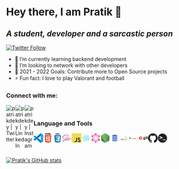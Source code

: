 # Hey there, I am Pratik 👋

## _A student, developer and a sarcastic person_

[![Twitter Follow](https://img.shields.io/twitter/follow/patrik_dey?color=1DA1F2&logo=twitter&style=for-the-badge)](https://twitter.com/intent/follow?original_referer=https://github.com/patrik_dey&screen_name=patrik_dey)

- 🌱 I’m currently learning backend development
- 👯 I’m looking to network with other developers
- 🥅 2021 - 2022 Goals: Contribute more to Open Source projects
- ⚡ Fun fact: I love to play Valorant and football

### Connect with me:

[<img align="left" alt="patrikdey | Twitter" width="25px" src="https://cdn.jsdelivr.net/npm/simple-icons@v3/icons/twitter.svg" />](%28https://twitter.com/patrik_dey%29)

[<img align="left" alt="patrikdey | LinkedIn" width="25px" src="https://cdn.jsdelivr.net/npm/simple-icons@v3/icons/linkedin.svg" />](https://www.linkedin.com/in/pratik-dey-912b9218b/)

[<img align="left" alt="patrikdey | Instagram" width="25px" src="https://cdn.jsdelivr.net/npm/simple-icons@v3/icons/instagram.svg" />](https://www.instagram.com/pratiiiik_debe_na/)

<br />

### Language and Tools

<img align="left" alt="Visual Studio Code" width="26px" src="https://raw.githubusercontent.com/github/explore/80688e429a7d4ef2fca1e82350fe8e3517d3494d/topics/visual-studio-code/visual-studio-code.png" />

<img align="left" alt="HTML5" width="26px" src="https://raw.githubusercontent.com/github/explore/80688e429a7d4ef2fca1e82350fe8e3517d3494d/topics/html/html.png" />

<img align="left" alt="CSS3" width="26px" src="https://raw.githubusercontent.com/github/explore/80688e429a7d4ef2fca1e82350fe8e3517d3494d/topics/css/css.png" />

<img align="left" alt="Sass" width="26px" src="https://raw.githubusercontent.com/github/explore/80688e429a7d4ef2fca1e82350fe8e3517d3494d/topics/sass/sass.png" />

<img align="left" alt="JavaScript" width="26px" src="https://raw.githubusercontent.com/github/explore/80688e429a7d4ef2fca1e82350fe8e3517d3494d/topics/javascript/javascript.png" />

<img align="left" alt="React" width="26px" src="https://raw.githubusercontent.com/github/explore/80688e429a7d4ef2fca1e82350fe8e3517d3494d/topics/react/react.png" />

<img align="left" alt="GraphQL" width="26px" src="https://raw.githubusercontent.com/github/explore/80688e429a7d4ef2fca1e82350fe8e3517d3494d/topics/graphql/graphql.png" />

<img align="left" alt="Node.js" width="26px" src="https://raw.githubusercontent.com/github/explore/80688e429a7d4ef2fca1e82350fe8e3517d3494d/topics/nodejs/nodejs.png" />

<img align="left" alt="SQL" width="26px" src="https://raw.githubusercontent.com/github/explore/80688e429a7d4ef2fca1e82350fe8e3517d3494d/topics/sql/sql.png" />

<img align="left" alt="MySQL" width="26px" src="https://raw.githubusercontent.com/github/explore/80688e429a7d4ef2fca1e82350fe8e3517d3494d/topics/mysql/mysql.png" />

<img align="left" alt="MongoDB" width="26px" src="https://raw.githubusercontent.com/github/explore/80688e429a7d4ef2fca1e82350fe8e3517d3494d/topics/mongodb/mongodb.png" />

<img align="left" alt="Git" width="26px" src="https://raw.githubusercontent.com/github/explore/80688e429a7d4ef2fca1e82350fe8e3517d3494d/topics/git/git.png" />

<img align="left" alt="GitHub" width="26px" src="https://raw.githubusercontent.com/github/explore/78df643247d429f6cc873026c0622819ad797942/topics/github/github.png" />

<img align="left" alt="Terminal" width="26px" src="https://raw.githubusercontent.com/github/explore/80688e429a7d4ef2fca1e82350fe8e3517d3494d/topics/terminal/terminal.png" />

<br/>
<br/>
<br/>

[![Pratik's GitHub stats](https://github-readme-stats.vercel.app/api?username=PratikDey&show_icons=true&theme=chartreuse-dark)](https://github.com/anuraghazra/github-readme-stats)
